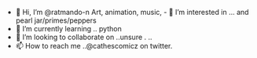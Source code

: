 - 👋 Hi, I’m @ratmando-n
Art, animation, music, - 👀 I’m interested in ... and pearl jar/primes/peppers
- 🌱 I’m currently learning ..  python
- 💞️ I’m looking to collaborate on ..unsure . ..
- 📫 How to reach me ..@cathescomicz on twitter.

<!---
ratmando/ratmando is a ✨ special ✨ repository because its `README.md` (this file) appears on your GitHub profile.
You can click the Preview link to take a look at your changes.
--->
